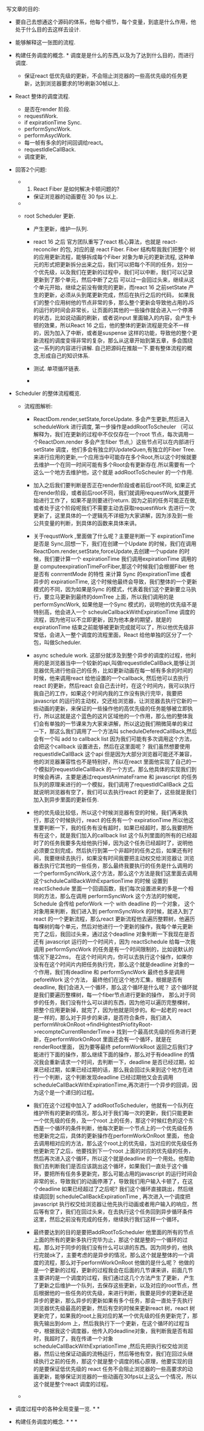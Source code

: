 写文章的目的:
   * 要自己去想通这个源码的体系，他每个细节，每个变量，到底是什么作用，他处于什么目的去这样去设计.
   * 能够解释这一张图的流程.
   * 构建任务调度的概念.
    * 调度是是什么的东西,以及为了达到什么目的，而进行调度.
        * 保证react 低优先级的更新，不会阻止浏览器的一些高优先级的任务更新，达到浏览器要求的1秒刷新30帧以上.

* React 整体的调度流程.
    * 是否在render 阶段.
    * requestWork.
    * if expirationTime Sync.
    * performSyncWork.
    * performAsycWork.
    * 每一帧有多余的时间回调给react。
    * requestIdleCallBack.
    * 调度更新,

* 回答2个问题:
    * 1. React Fiber 是如何解决卡顿问题的?
        * 保证浏览器的动画要在 30 fps 以上.
    
    * 

    * root Scheduler 更新.
        * 产生更新，维护一队列.
        * react 16 之后 官方团队重写了react 核心算法，也就是 react-reconciler 的包, 对应的是 react Fiber. Fiber 结构帮我我们把整个
        树的应用更新流程，能够拆成每个Fiber 对象为单元的更新流程, 这种单元的形式把更新拆分出来之后，我们可以把每个不同的任务，划分一个优先级，以及我们在更新的过程中，我们可以中断，我们可以记录更新到了那个单元，然后中断了之后 可以过一会回过头来，继续从这个单元开始，继续之前没有做完的更新，而react 16 之前setState 产生的更新，必须从头到尾更新完成，然后在执行之后的代码， 如果我们的整个应用树他的节点非常的多，那么整个更新会导致他占用的JS的运行的时间会非常长，让页面的其他的一些操作就会进入一个停滞的状态，比如说动画的刷新，或者说input 里面输入的内容，会产生卡顿的效果，所以React 16 之后，他的整体的更新流程是完全不一样的，因为加入了中断，或者是suspense 这样的功能，导致他的整个更新流程的调度变得非常的复杂，那么从这章开始到第五章，多会围绕这一系列的内容进行讲解. 自己把源码在推敲一下.要有整体流程的概念,形成自己的知识体系.

        * 测试. 单项循环链表.

        * 

* Scheduler 的整体流程概览.

    *  流程图解析:
        *  ReactDom.render,setState,forceUpdate. 多会产生更新,然后进入scheduleWork 进行调度, 第一步操作是addRootToScheuler （可以解释为，我们在更新的过程中不仅仅存在一个root 节点，每次调用一个ReactDom.render 多会产生fiber 节点,）这些节点可以在内部进行setState 调度，他们多会有独立的UpdateQuen,有独立的Fiber Tree.来进行应用的更新,一个应用当中可能存在多个Root,所以这个时候就要去维护一个在同一时间可能有多个Root会有更新存在.所以需要有一个这么一个地方去维护他，这个就是 addRootToScheuler 的一个作用.
        
        * 加入之后我们要判断是否正在render阶段或者前后root不同, 如果正式在render阶段，或者前后root不同，我们就调用requestWork,就要开始进行工作了，如果不是则要进行return. 因为之前的任务可能正在做,或者处于这个阶段呢我们不需要主动去获取requestWork 去进行一次更新了，这里具体的一个逻辑先不详细为大家讲解，因为涉及到一些公共变量的判断，到具体的函数来具体来讲。

        * 关于requstWork ,里面做了什么呢？主要是判断一下 expirationTime 是否是 Sync,回想一下，我们在创建一个Update 的时候，我们在调用 ReactDom.render,setState,forceUpdate,去创建一个update 的时候，我们要计算一个 expirationTime 我们调用expirationTime 调用的是 computeexpirationTimeForFiber,那这个时候我们会根据Fiber 他是否有 conrrentMode 的特性 来计算 Sync 的expirationTime 或者 异步的 expirationTime, 这个时候他最终会导致，我们整体的一个更新模式的不同，因为如果是Sync 的模式，代表着我们这个更新要立马执行，要立马更新到最终的domTree 上面，所以我们调用的是
        performSyncWork, 如果他是一个Sync 模式的，说明他的优先级不是特别高，他会进入一个
        scheuleCallbackWithExpirationTime 调度的流程，因为他可以不立即更新，因为他本身的期望，就是的expirationTime 结束之前能够被更新完成就可以了，所以他优先级非常低，会进入一整个调度的流程里面，React 给他单独的区分了一个包，叫做Scheduler.

        * async schedule work. 这部分就涉及到整个异步的调度的过程，他利用的是浏览器当中一个较新的api,叫做requestIdleCallBack,能够让浏览器优先进行他自己的任务，比如更新动画在每一帧有多余的时间的时候，他来调用react 给他设置的一个callback, 然后他可以去执行react 的更新，然后react 会自己去计时，在这个时间内，我可以执行我自己的工作，如果这个时间内我的工作没有执行完毕，我要把javascript 的运行的主动权，交还给浏览器，让浏览器去执行它新的一些动画的更新，来保证的一些操作他的高优先级的任务能够被立即执行，所以这就是这个蓝色的这片区域他的一个作用，那么他的整体我们会有单独的一节课来为大家来讲解，所以这边我们稍微简单的来过一下，那这么我们调用了一个方法叫 scheduleDeferedCallBack,然后会有一个叫 add to callback list 因为我们可能有多次调用这个方法，会把这个callback 设置进去，然后在这里面呢？ 我们虽然想要使用requestIdleCallBack 这个api 但是因为大部分浏览器可能还不兼容，他的浏览器兼容性也不是特别好，所以在react 里面他实现了自己的一个模拟的requestIdleCallBack 的一个方式，那么他具体的实现我们到时候会再讲，主要是通过requestAnimateFrame 和 javascript 的任务队列的原理来进行的一个模拟，我们调用了requestIdlCallBack 之后 就说明浏览器有空了，我们可以去执行react 的更新了，这些就是我们加入到异步里面的更新任务.

        * 他的优先级比较低，所以这个时候浏览器有空的时候，我们再来执行，那这个时候执行，react 的任务有一个  expirationTime 所以他这里要判断一下，我的任务有没有超时，如果已经超时，那么我要把所有在这个，就是我们加入的callback list 这个队列里面的所有的已经超时了的任务我要多先给他执行掉，因为这个任务已经超时了，说明他必须要立刻完成，然后执行到第一个非超时的任务之后，如果还有时间，我要继续去执行，如果没有时间我要把主动权交给浏览器让
        浏览器去执行它其他的一些任务，那么最终我要执行的任务是什么调用的一个performSyncWork,这个方法，那么这个方法是我们这里面去调用这个schduleCallBackWithExpartionTime 的时候 设置到 reactSchedule 里面一个回调函数，我们每次设置进来的多是一个相同的方法，那么在调用 performSyncWork 这个方法的时候呢，Schedule 会传给 peforWork 一个 with deadline 的一个对象， 这个对象用来判断，我们进入到 performSyncWork 的时候，就进入到了 react 的一个更新流程，那么react 更新流程他去遍历整颗树，他遍历每棵树的每个单元，然后对他进行一个更新的操作，我每个单元更新完了之后，我回过头来，通过这个deadline 对象判断一下我现在是否还有 javascript 运行的一个时间片，因为 reactSchedule 给每一次我调用 performSyncWork 的任务是有一个时间限制的，比如说默认的情况下是22ms， 在这个时间片内，你可以去执行这个操作，如果你没有在这个时间片内把任务执行完，那么这个就是deadline 对象的一个作用，我们有deadline 和 performSyncWork 最终也多是调用 peforeWork 这个方法， 最终他们在这个地方汇集，根据是否有deadline, 我们会进入一个循环，那么这个循环是什么呢？ 这个循环就是我们要遍历整棵树，每一个fiber节点进行更新的操作，
        那么对于同步的任务，我们没有什么可以讲的东西，因为他可以遍历完整棵树，把整个应用更新掉，就完了，因为他就是同步的。和一起老的 react 是一样的，那么对于异步的来讲，是否符合条件，我们进入 performWrokOnRoot->findHightestPriofityRoot->recompteCurrentRenderTime->
        找到一个最高优先级的任务进行更新，在performWorkOnRoot 里面还会有一个循环，就是在renderRoot里面， 因为要等最终 peformWorkRoot 返回之后我们才能进行下面的操作，那么继续下面的操作，那么对于有deadline 的情况我会重新请求一个时间，去判断一下，deadline 是否已经过期，如果已经过期，如果已经过期的话，那么我会回过头来到这个地方在进行一个判断，这个判断发现deadline 已经过期他又会去调用 scheduleCallBackWithExpirationTime,再次进行一个异步的回调，因为这个是一个递归的过程。

        * 我们在这个过程中加入了 addRootToScheduler，他就有一个队列在维护所有的更新的情况，那么对于我们每一次的更新，我们只能更新一个优先级的任务，及一个root 上的任务，那这个时候红色的这个东西是一个循环的条件判断，他每次更新一个节点上的一个优先级任务他更新完之后，具体的更新操作在performWorkOnRoot 里面， 他会去调用相对应的方法，那么这个root上的优先级，当对应的优先级任务他更新完了之后，他要找到下一个root 上面的对应的优先级的任务，然后再次进入这个循环，所以这个就是deadline 的一个用处。他帮助我们去判断我们是否应该跳出这个循环，如果我们一直处于这个循环，要把所有任务多更新完，那么可能占用的javascript 的运行时间会非常的长，导致我们的动画停滞了，导致我们用户输入卡顿了，在这个deadline 如果已经超过了之后呢? 我们这个循环直接跳出，然后继续调回到 scheduleCallBackExpirationTime , 再次进入一个调度把javascript 执行权交给浏览器让他先执行动画或者用户输入的响应，然后等有空了，我们在回过头来，在去执行这个任务回到异步循环条件这里，然后之前没有完成的任务，继续执行我们这样一个循环。

        * 最终要达到的目的是要把addRootToScheduler 他里面的所有的节点上面的所有的更新多执行完毕为止，那这个就是整的一个循环的过程。那么对于同步的我们没有什么可以讲的东西。因为同步的，他执行完就ok了，主要考虑的是异步的情况，那么这个就是整体的一个调度的流程，那么对于performWorkOnRoot  他做的是什么呢？ 他做的是一个更新的过程，更新的过程我会在后面的几节课来讲，前面几节主要讲的是一个调度的过程，我们通过这几个方法产生了更新， 产生了更新之后维护一个队列，去保存这些更新，以及对应的root节点，然后根据他的一些任务的优先级，来进行判断，我要是同步的更新还是异步的更新，那么异步的更新如果有多个任务，那会一直处于先执行浏览器优先级最高的更新，然后有空的时候来更新react 树，react 树更新完了，如果我的root上我对应的某一个优先级的任务更新完了，那我先输出到dom 上，然后我执行下一个更新，在这个循环的过程当中，根据我这个调度器，他传入的deadline对象，我判断我是否有超时，我超时了，我在传递一个对象 scheduleCallBackWithExpriationTime ,然后先把执行权交给浏览器，然后让他保证动画的流畅运行，然后等他有空，我们在回过头继续执行之前的任务，那这个就是整个调度的核心原理，他要实现的目的是要保证低优先级的 react 任务不会阻止浏览器的一些高要求的动画更新，能够保证浏览器的一些动画在30fps以上这么一个情况，所以这个就是整个react 调度的过程。

    * 

* 调度过程中的各种全局变量一览.
    * 
    * 

* 构建任务调度的概念.
    * 
    * 
    * 



